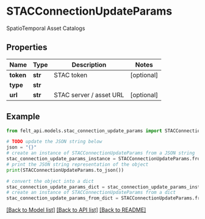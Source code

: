 # STACConnectionUpdateParams

SpatioTemporal Asset Catalogs

## Properties

Name | Type | Description | Notes
------------ | ------------- | ------------- | -------------
**token** | **str** | STAC token | [optional] 
**type** | **str** |  | 
**url** | **str** | STAC server / asset URL | [optional] 

## Example

```python
from felt_api.models.stac_connection_update_params import STACConnectionUpdateParams

# TODO update the JSON string below
json = "{}"
# create an instance of STACConnectionUpdateParams from a JSON string
stac_connection_update_params_instance = STACConnectionUpdateParams.from_json(json)
# print the JSON string representation of the object
print(STACConnectionUpdateParams.to_json())

# convert the object into a dict
stac_connection_update_params_dict = stac_connection_update_params_instance.to_dict()
# create an instance of STACConnectionUpdateParams from a dict
stac_connection_update_params_from_dict = STACConnectionUpdateParams.from_dict(stac_connection_update_params_dict)
```
[[Back to Model list]](../README.md#documentation-for-models) [[Back to API list]](../README.md#documentation-for-api-endpoints) [[Back to README]](../README.md)


